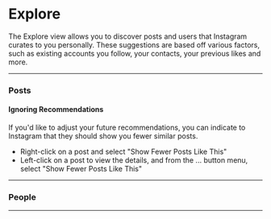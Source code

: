 # Explore

The Explore view allows you to discover posts and users that Instagram curates to you personally. These suggestions are based off various factors, such as existing accounts you follow, your contacts, your previous likes and more.

<hr />

### Posts

#### Ignoring Recommendations

If you'd like to adjust your future recommendations, you can indicate to Instagram that they should show you fewer similar posts. 

- Right-click on a post and select "Show Fewer Posts Like This"
- Left-click on a post to view the details, and from the ... button menu, select "Show Fewer Posts Like This"

<hr />

### People


<hr />

